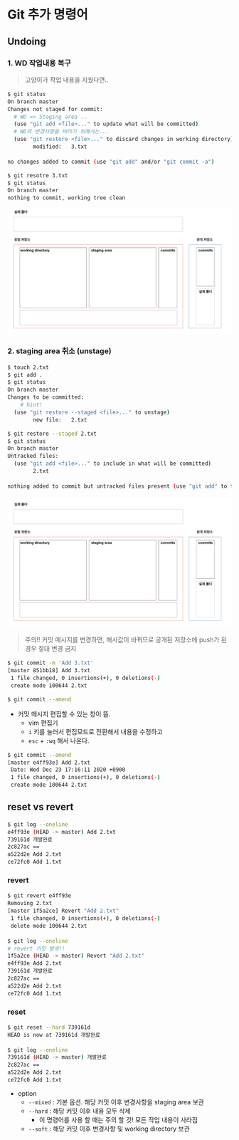 # Git 추가 명령어

## Undoing

### 1. WD 작업내용 복구

> 고양이가 작업 내용을 지웠다면..

```bash
$ git status
On branch master
Changes not staged for commit:
  # WD => Staging area .. 
  (use "git add <file>..." to update what will be committed)
  # WD의 변경사항을 버리기 위해서는... 
  (use "git restore <file>..." to discard changes in working directory)
        modified:   3.txt

no changes added to commit (use "git add" and/or "git commit -a")

```

```bash
$ git resotre 3.txt
$ git status
On branch master
nothing to commit, working tree clean
```

![blank2](md-images/blank2.jpg)

### 2. staging area 취소 (unstage)

```bash
$ touch 2.txt
$ git add .
$ git status
On branch master
Changes to be committed:
	# hint!
  (use "git restore --staged <file>..." to unstage)
        new file:   2.txt
```

```bash
$ git restore --staged 2.txt
$ git status
On branch master
Untracked files:
  (use "git add <file>..." to include in what will be committed)
        2.txt

nothing added to commit but untracked files present (use "git add" to track)
```

### ![blank2](md-images/blank2-1608712720583.jpg)

> 주의!! 커밋 메시지를 변경하면, 해시값이 바뀌므로 공개된 저장소에 push가 된 경우 절대 변경 금지

```bash
$ git commit -m 'Add 3.txt'
[master 851bb18] Add 3.txt
 1 file changed, 0 insertions(+), 0 deletions(-)
 create mode 100644 2.txt
```

```bash
$ git commit --amend
```

* 커밋 메시지 편집할 수 있는 창이 뜸.
  * vim 편집기 
  * `i` 키를 눌러서 편집모드로 전환해서 내용을 수정하고
  * `esc` + `:wq` 해서 나온다.

```bash
$ git commit --amend
[master e4ff93e] Add 2.txt
 Date: Wed Dec 23 17:16:11 2020 +0900
 1 file changed, 0 insertions(+), 0 deletions(-)
 create mode 100644 2.txt
```

## reset vs revert 

```bash
$ git log --oneline
e4ff93e (HEAD -> master) Add 2.txt
739161d 개발완료
2c827ac ==
a522d2e Add 2.txt
ce72fc0 Add 1.txt
```

### revert

```bash
$ git revert e4ff93e
Removing 2.txt
[master 1f5a2ce] Revert "Add 2.txt"
 1 file changed, 0 insertions(+), 0 deletions(-)
 delete mode 100644 2.txt
 
$ git log --oneline
# revert 커밋 발생!!
1f5a2ce (HEAD -> master) Revert "Add 2.txt"
e4ff93e Add 2.txt
739161d 개발완료
2c827ac ==
a522d2e Add 2.txt
ce72fc0 Add 1.txt

```

### reset

```bash
$ git reset --hard 739161d
HEAD is now at 739161d 개발완료

$ git log --oneline
739161d (HEAD -> master) 개발완료
2c827ac ==
a522d2e Add 2.txt
ce72fc0 Add 1.txt
```

* option 
  * `--mixed` : 기본 옵션. 해당 커밋 이후 변경사항을 staging area 보관
  * `--hard` : 해당 커밋 이후 내용 모두 삭제
    * 이 명령어를 사용 할 때는 주의 할 것! 모든 작업 내용이 사라짐
  * `--soft` : 해당 커밋 이후 변경사항 및 working directory 보관



















